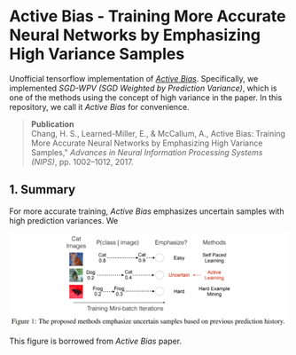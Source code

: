 # Active Bias - Training More Accurate Neural Networks by Emphasizing High Variance Samples
Unofficial tensorflow implementation of [*Active Bias*](http://papers.nips.cc/paper/6701-active-bias-training-more-accurate-neural-networks-by-emphasizing-high-variance-samples). Specifically, we implemented *SGD-WPV (SGD Weighted by Prediction Variance)*, which is one of the methods using the concept of high variance in the paper. In this repository, we call it *Active Bias* for convenience.

> __Publication__ </br>
> Chang, H. S., Learned-Miller, E., & McCallum, A., Active Bias: Training More Accurate Neural Networks by Emphasizing High Variance Samples," *Advances in Neural Information Processing Systems (NIPS)*, pp.
1002–1012, 2017.

## 1. Summary
For more accurate training, *Active Bias* emphasizes uncertain samples with high prediction variances. We 

<p align="center">
<img src="figures/overview.png " width="650"> 

This figure is borrowed from *Active Bias* paper.
</p>
